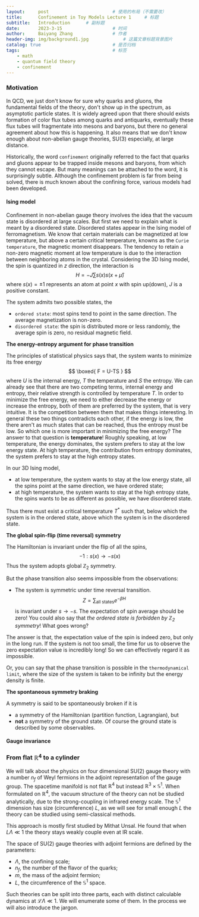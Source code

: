```yaml
---
layout:     post   				        # 使用的布局（不需要改）
title:      Confinement in Toy Models Lecture 1 	# 标题 
subtitle:   Introduction      # 副标题
date:       2023-3-15			        # 时间
author:     Baiyang Zhang 				# 作者
header-img: img/background1.jpg 	        # 这篇文章标题背景图片
catalog: true 						    # 是否归档
tags:								    # 标签
    - math
    - quantum field theory
    - confinement
---
```


### Motivation


In QCD, we just don't know for sure why quarks and gluons, the fundamental fields of the theory, don't show up in the spectrum, as asymptotic particle states. It is widely agreed upon that there should exists formation of color flux tubes among quarks and antiquarks, eventually these flux tubes will fragmentate into mesons and baryons, but there no general agreement about how this is happening. It also means that we don't know enough about non-abelian gauge theories, SU(3) especially, at large distance. 

Historically, the word `confinement` originally referred to the fact that quarks and gluons appear to be trapped inside mesons and baryons, from which they cannot escape. But many meanings can be attached to the word, it is surprisingly subtle. Although the confinement problem is far from being solved, there is much known about the confining force, various models had been developed. 

#### Ising model

Confinement in non-abelian gauge theory involves the idea that the vacuum state is disordered at large scales. But first we need to explain what is meant by a disordered state. Disordered states appear in the Ising model of ferromagnetism. We know that certain materials can be magnetized at low temperature, but above a certain critical temperature, knowns as the `Curie temperature`, the magnetic moment disappears. The tendency to retain a non-zero magnetic moment at low temperature is due to the interaction between neighboring atoms in the crystal. Considering the 3D Ising model, the spin is quantized in $z$ direction, the interaction is 
$$
H = -J \sum s(x) s(x+\hat{\mu})
$$
where $s(x)=\pm1$ represents an atom at point $x$ with spin up(down), $J$ is a positive constant. 

The system admits two possible states, the 
- `ordered state`: most spins tend to point in the same direction. The average magnetization is non-zero. 
- `disordered state`: the spin is distributed more or less randomly, the average spin is zero, no residual magnetic field.

**The energy-entropy argument for phase transition**

The principles of statistical physics says that, the system wants to minimize its free energy
$$
\boxed{
F = U-TS
}
$$
where $U$ is the internal energy, $T$ the temperature and $S$ the entropy. We can already see that there are two competing terms, internal energy and entropy, their relative strength is controlled by temperature $T$. In order to minimize the free energy, we need to either decrease the energy or increase the entropy, both of them are preferred by the system, that is very intuitive. It is the competition between them that makes things interesting. In general these two things contradicts each other, if the energy is low, the there aren't as much states that can be reached, thus the entropy must be low. So which one is more important in minimizing the free energy? The answer to that question is **temperature**! Roughly speaking, at low temperature, the energy dominates, the system prefers to stay at the low energy state. At high temperature, the contribution from entropy dominates, the system prefers to stay at the high entropy states. 

In our 3D Ising model, 
- at low temperature, the system wants to stay at the low energy state, all the spins point at the same direction, we have ordered state;
- at high temperature, the system wants to stay at the high entropy state, the spins wants to be as different as possible, we have disordered state.

Thus there must exist a critical temperature $T^\ast$ such that, below which the system is in the ordered state, above which the system is in the disordered state. 

**The global spin-flip (time reversal) symmetry**

The Hamiltonian is invariant under the flip of all the spins, 
$$
-1: s(x) \to -s(x)
$$
Thus the system adopts global $\mathbb{Z}_ {2}$ symmetry. 

But the phase transition also seems impossible from the observations:
- The system is symmetric under time reversal transition.
   $$
Z = \sum_ {\text{all states}} e^{ -\beta H }
$$
is invariant under $s\to-s$. The expectation of spin average should be zero! You could also say that *the ordered state is forbidden by $\mathbb{Z}_ {2}$ symmetry*! What goes wrong? 

The answer is that, the expectation value of the spin is indeed zero, but only in the long run. If the system is not too small, the time for us to observe the zero expectation value is incredibly long! So we can effectively regard it as impossible. 

Or, you can say that the phase transition is possible in the `thermodynamical limit`, where the size of the system is taken to be infinity but the energy density is finite.

**The spontaneous symmetry braking**

A symmetry is said to be spontaneously broken if it is 
- a symmetry of the Hamiltonian (partition function, Lagrangian), but
- **not** a symmetry of the ground state. Of course the ground state is described by some observables.


#### Gauge invariance





### From flat $\mathbb{R}^{4}$ to a cylinder

We will talk about the physics on four dimensional SU(2) gauge theory with a number $n_ {f}$ of Weyl fermions in the adjoint representation of the gauge group. The spacetime manifold is not flat $\mathbb{R}^{4}$ but instead $\mathbb{R}^{3}\times \mathbb{S}^{1}$. When formulated on $\mathbb{R}^{4}$, the vacuum structure of the theory can not be studied analytically, due to the strong-coupling in infrared energy scale. The $\mathbb{S}^{1}$ dimension has size (circumference) $L$, as we will see for small enough $L$ the theory can be studied using semi-classical methods.

This approach is mostly first studied by Mithat Unsal. He found that when $L \Lambda \ll 1$ the theory stays weakly couple even at IR scale. 

The space of SU(2) gauge theories with adjoint fermions are defined by the parameters:
- $\Lambda$, the confining scale;
- $n_ {f}$, the number of the flavor of the quarks;
- $m$, the mass of the adjoint fermion;
- $L$, the circumference of the $\mathbb{S}^{1}$ space. 

Such theories can be split into three parts, each with distinct calculable dynamics at $\mathcal{L} \Lambda \ll 1$. We will enumerate some of them. In the process we will also introduce the jargon. 
